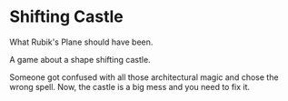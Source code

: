 Shifting Castle
===============

What Rubik's Plane should have been.

A game about a shape shifting castle.

Someone got confused with all those architectural magic and chose the
wrong spell. Now, the castle is a big mess and you need to fix it.
